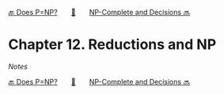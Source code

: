 [🔙 Does P=NP?][previous-chapter]&nbsp;&nbsp;&nbsp;&nbsp;&nbsp;&nbsp;&nbsp;[🏡][readme]&nbsp;&nbsp;&nbsp;&nbsp;&nbsp;&nbsp;&nbsp;[NP-Complete and Decisions 🔜][upcoming-chapter]

# Chapter 12. Reductions and NP

_Notes_

[🔙 Does P=NP?][previous-chapter]&nbsp;&nbsp;&nbsp;&nbsp;&nbsp;&nbsp;&nbsp;[🏡][readme]&nbsp;&nbsp;&nbsp;&nbsp;&nbsp;&nbsp;&nbsp;[NP-Complete and Decisions 🔜][upcoming-chapter]

[readme]: README.md
[previous-chapter]: ch011-does-p-np.md
[upcoming-chapter]: ch013-np-complete-and-decisions.md